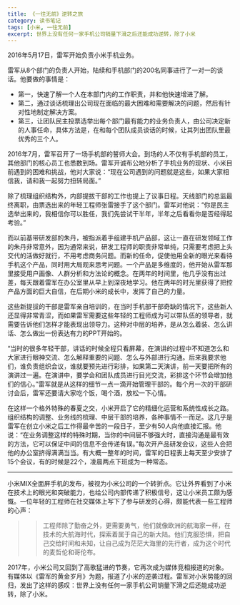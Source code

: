 ```yaml
---
title: 《一往无前》逆转之旅
category: 读书笔记
tags: [小米, 一往无前]
excerpt: 世界上没有任何一家手机公司销量下滑之后还能成功逆转，除了小米
---
```

2016年5月17日，雷军开始负责小米手机业务。

雷军从8个部门的负责人开始，陆续和手机部门的200名同事进行了一对一的谈话。他要做的事情是：

- 第一，快速了解一个人在本部门内的工作职责，并和他快速增进了解。
- 第二，通过谈话梳理出公司现在面临的最大困难和需要解决的问题，然后有针对性地制定解决方案。
- 第三，让团队民主投票选举出每个部门最有能力的业务负责人，由公司决定新的人事任命，具体方法是，在和每个团队成员谈话的时候，让其列出团队里最优秀的三个人。

2016年7月，雷军召开了一场手机部的誓师大会。到场的人不仅有手机部的员工，其他部门的核心员工也悉数到场。雷军开诚布公地分析了手机业务的现状、小米目前遇到的困难和挑战，他对大家说：“现在公司遇到的问题就是这些，如果大家相信我，请和我一起努力扭转局面。”

除了梳理组织结构外，内部提拔干部的工作也提上了议事日程。天线部门的总监最终离职，由票选出来的年轻工程师张雷接手了这个部门。雷军对他说：“你是民主选举出来的，我相信你可以胜任，我们先尝试干半年，半年之后看看你是否经得起考验。”

而以前基带研发部的朱丹，被指派着手组建手机产品部，这让一直在研发领域工作的朱丹非常意外，因为通常来说，研发工程师的职责非常单纯，只需要考虑把上头交代的活做好就行，不用考虑商务问题。而新的任命，促使他用全新的眼光来看待手机这个产品，同时用大局观来思考问题。一个产品是多维度的，他开始从雷军那里接受用户画像、人群分析和方法论的概念。在两年的时间里，他几乎没有出过差，每天跟着雷军在办公室里从早上到深夜地学习。他在两年的时光里获得了把控产品方面的巨大自信，在后期小米的成长中，发挥了自己的力量。

这些新提拔的干部是雷军亲自培训的，在当时手机部干部奇缺的情况下，这些新人还显得非常青涩，而如果雷军需要这些年轻的工程师成为可以带队伍的领导者，就需要告诉他们怎样才能表现出领导力。这种对中层的培养，是从怎么着装、怎么讲话、怎么做出一份表达有力的PPT开始的。

“当时的很多年轻干部，讲话的时候全程只看屏幕，在演讲的过程中不知道怎么和大家进行眼神交流、怎么解释重要的问题、怎么与外部进行沟通。后来我要求他们，谁负责组织会议，谁就要预先进行彩排，如果第二天演讲，前一天要把所有的演讲过一遍。在演讲中，要学会和团队成员进行目光交流，彩排这个环节会增加他们的信心。”雷军就是从这样的细节一点一滴开始管理干部的。每个月一次的干部研讨会后，雷军还要请大家吃个饭，喝个酒，放松一下心情。

在这样一个格外特殊的春夏之交，小米开启了它的精细化运营和系统性成长之路。组织结构的调整、业务线的梳理、中层干部的培养，各种事情不一而足。这几乎是雷军在创立小米之后工作得最辛苦的一段日子，至少有50人向他直接汇报。他说：“在业务调整这样的特殊时期，当你的中间层不够强大时，直接沟通是最有效的方法，它可以保证中间的信息不会传递有误。”每次开产品研发会议，这些人会把他的办公室挤得满满当当。有大概一整年的时间，雷军的日程表上每天至少安排了15个会议，有的时候是22个，凌晨两点下班成为一种常态。

---
小米MIX全面屏手机的发布，被视为小米公司的一个转折点。它让外界看到了小米在技术上的眼光和突破能力，也给公司内部传递了积极信号，这让小米员工颇为感慨。一位年轻的工程师在社交媒体上写下了参与研发的心得，颇能代表一些工程师的心声：

>> 工程师除了勤奋之外，更需要勇气，他们就像欧洲的航海家一样，在技术的大航海时代，探索着属于自己的新大陆。他们克服恐惧，把自己交给时间和未知，让自己成为茫茫大海里的先行者，成为这个时代的麦哲伦和哥伦布。

2017年，小米公司又回到了高歌猛进的节奏，它再次成为媒体竞相报道的对象。有媒体以《雷军的黄金岁月》为题，报道了小米的逆袭过程。雷军对小米势能的回归，发出了这样的感叹：世界上没有任何一家手机公司销量下滑之后还能成功逆转，除了小米。


